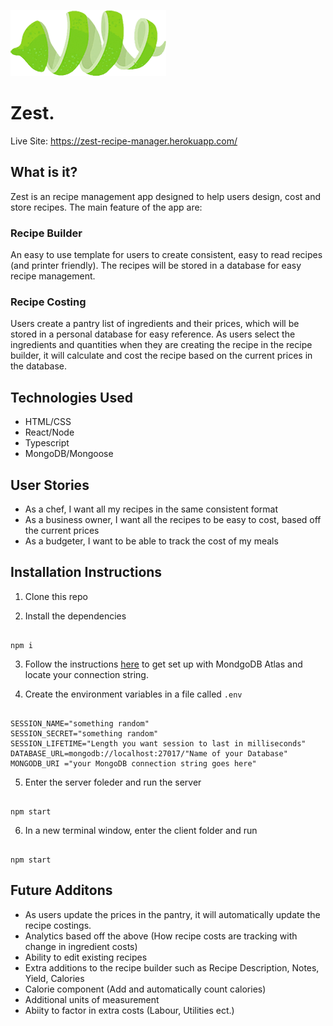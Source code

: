 
![logo](/client/src/assets/logo-image.png)
# Zest.

Live Site: https://zest-recipe-manager.herokuapp.com/

## **What is it?**

Zest is an recipe management app designed to help users design, cost and store recipes. The main feature of the app are:

### **Recipe Builder**

An easy to use template for users to create consistent, easy to read recipes (and printer friendly). The recipes will be stored in a database for easy recipe management.

### **Recipe Costing**

Users create a pantry list of ingredients and their prices, which will be stored in a personal database for easy reference. As users select the ingredients and quantities when they are creating the recipe in the recipe builder, it will calculate and cost the recipe based on the current prices in the database. 


## Technologies Used

-   HTML/CSS
-   React/Node
-   Typescript
-   MongoDB/Mongoose


## User Stories

-   As a chef, I want all my recipes in the same consistent format
-   As a business owner, I want all the recipes to be easy to cost, based off the current prices
-   As a budgeter, I want to be able to track the cost of my meals

## Installation Instructions

1. Clone this repo

2. Install the dependencies

```

npm i

```

3. Follow the instructions [here](https://docs.atlas.mongodb.com/getting-started/?_ga=2.20440187.2106445925.1651150510-463089072.1651150510) to get set up with MondgoDB Atlas and locate your connection string.


4. Create the environment variables in a file called `.env`

```

SESSION_NAME="something random"
SESSION_SECRET="something random"
SESSION_LIFETIME="Length you want session to last in milliseconds"
DATABASE_URL=mongodb://localhost:27017/"Name of your Database"
MONGODB_URI ="your MongoDB connection string goes here"

```

5. Enter the server foleder and run the server

```

npm start

```

6. In a new terminal window, enter the client folder and run

```

npm start

```

## Future Additons
- As users update the prices in the pantry, it will automatically update the recipe costings.
- Analytics based off the above (How recipe costs are tracking with change in ingredient costs)
- Ability to edit existing recipes
- Extra additions to the recipe builder such as Recipe Description, Notes, Yield, Calories
- Calorie component (Add and automatically count calories)
- Additional units of measurement
- Abiity to factor in extra costs (Labour, Utilities ect.)

